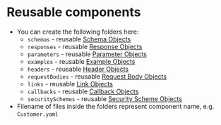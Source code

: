 # Reusable components

* You can create the following folders here:
    - `schemas` -
      reusable [Schema Objects](https://github.com/OAI/OpenAPI-Specification/blob/master/versions/3.0.2.md#schemaObject)
    - `responses` -
      reusable [Response Objects](https://github.com/OAI/OpenAPI-Specification/blob/master/versions/3.0.2.md#responseObject)
    - `parameters` -
      reusable [Parameter Objects](https://github.com/OAI/OpenAPI-Specification/blob/master/versions/3.0.2.md#parameterObject)
    - `examples` -
      reusable [Example Objects](https://github.com/OAI/OpenAPI-Specification/blob/master/versions/3.0.2.md#exampleObject)
    - `headers` -
      reusable [Header Objects](https://github.com/OAI/OpenAPI-Specification/blob/master/versions/3.0.2.md#headerObject)
    - `requestBodies` -
      reusable [Request Body Objects](https://github.com/OAI/OpenAPI-Specification/blob/master/versions/3.0.2.md#requestBodyObject)
    - `links` -
      reusable [Link Objects](https://github.com/OAI/OpenAPI-Specification/blob/master/versions/3.0.2.md#linkObject)
    - `callbacks` -
      reusable [Callback Objects](https://github.com/OAI/OpenAPI-Specification/blob/master/versions/3.0.2.md#callbackObject)
    - `securitySchemes` -
      reusable [Security Scheme Objects](https://github.com/OAI/OpenAPI-Specification/blob/master/versions/3.0.2.md#securitySchemeObject)
* Filename of files inside the folders represent component name, e.g. `Customer.yaml`
